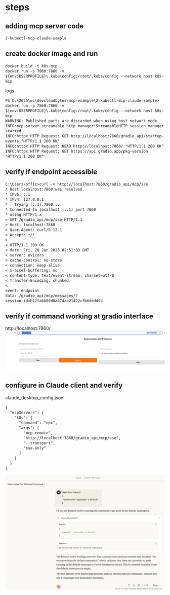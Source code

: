 
# steps

## adding mcp server code

```
2-kubectl-mcp-claude-sample
```

## create docker image and run

```
docker build -t k8s-mcp .
docker run -p 7860:7860 -v ${env:USERPROFILE}\.kube\config:/root/.kube/config --network host k8s-mcp
```

logs
```
PS D:\2025\wc\devcloudbytes\mcp-example\2-kubectl-mcp-claude-sample> docker run -p 7860:7860 -v ${env:USERPROFILE}\.kube\config:/root/.kube/config --network host k8s-mcp
WARNING: Published ports are discarded when using host network mode
INFO:mcp.server.streamable_http_manager:StreamableHTTP session manager started
INFO:httpx:HTTP Request: GET http://localhost:7860/gradio_api/startup-events "HTTP/1.1 200 OK"
INFO:httpx:HTTP Request: HEAD http://localhost:7860/ "HTTP/1.1 200 OK"
INFO:httpx:HTTP Request: GET https://api.gradio.app/pkg-version "HTTP/1.1 200 OK"
```

## verify if endpoint accessible

```
C:\Users\offic>curl -v http://localhost:7860/gradio_api/mcp/sse
* Host localhost:7860 was resolved.
* IPv6: ::1
* IPv4: 127.0.0.1
*   Trying [::1]:7860...
* Connected to localhost (::1) port 7860
* using HTTP/1.x
> GET /gradio_api/mcp/sse HTTP/1.1
> Host: localhost:7860
> User-Agent: curl/8.12.1
> Accept: */*
>
< HTTP/1.1 200 OK
< date: Fri, 20 Jun 2025 02:51:33 GMT
< server: uvicorn
< cache-control: no-store
< connection: keep-alive
< x-accel-buffering: no
< content-type: text/event-stream; charset=utf-8
< Transfer-Encoding: chunked
<
event: endpoint
data: /gradio_api/mcp/messages/?session_id=b12fa6b00d8a474aa21422cfb6dedd9b

```

## verify if command working at gradio interface

http://localhost:7860/
![alt text](image.png)

## configure in Claude client and verify

claude_desktop_config.json
```
{
  "mcpServers": {
    "k8s": {
      "command": "npx",
      "args": [
        "mcp-remote",
        "http://localhost:7860/gradio_api/mcp/sse",
        "--transport",
        "sse-only"
      ]
    }
  }
}
```

![alt text](image-1.png)
